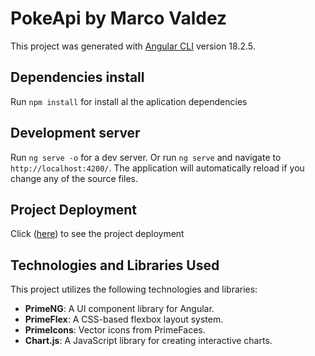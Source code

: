 # PokeApi by Marco Valdez

This project was generated with [Angular CLI](https://github.com/angular/angular-cli) version 18.2.5.

## Dependencies install
Run `npm install` for install al the aplication dependencies

## Development server

Run `ng serve -o` for a dev server.  Or run `ng serve` and navigate to `http://localhost:4200/`. The application will automatically reload if you change any of the source files.

## Project Deployment
Click ([here](https://marcovaldez2020.github.io/pokeApi/)) to see the project deployment 

## Technologies and Libraries Used

This project utilizes the following technologies and libraries:

- **PrimeNG**: A UI component library for Angular.
- **PrimeFlex**: A CSS-based flexbox layout system.
- **PrimeIcons**: Vector icons from PrimeFaces.
- **Chart.js**: A JavaScript library for creating interactive charts.

